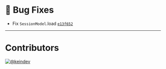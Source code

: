 # :bug: Bug Fixes

- Fix `SessionModel`.load [`e13f652`](https://github.com/keindev/mst-tools/commit/e13f6523df30b62fef3e90e7debd5456a4feb37c)

---

# Contributors

[![@keindev](https://avatars.githubusercontent.com/u/4527292?v=4&s=40)](https://github.com/keindev)
